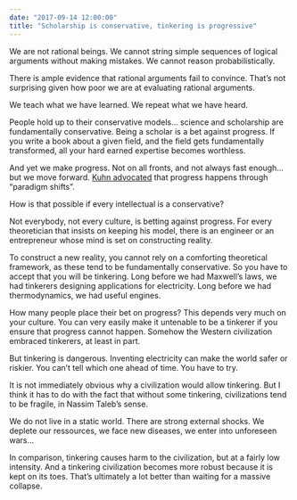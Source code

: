 ```yaml
---
date: "2017-09-14 12:00:00"
title: "Scholarship is conservative, tinkering is progressive"
---
```




We are not rational beings. We cannot string simple sequences of logical arguments without making mistakes. We cannot reason probabilistically.

There is ample evidence that rational arguments fail to convince. That&rsquo;s not surprising given how poor we are at evaluating rational arguments.

We teach what we have learned. We repeat what we have heard.

People hold up to their conservative models&hellip; science and scholarship are fundamentally conservative. Being a scholar is a bet against progress. If you write a book about a given field, and the field gets fundamentally transformed, all your hard earned expertise becomes worthless.

And yet we make progress. Not on all fronts, and not always fast enough&hellip; but we move forward. [Kuhn advocated](https://en.wikipedia.org/wiki/The_Structure_of_Scientific_Revolutions) that progress happens through &ldquo;paradigm shifts&rdquo;.

How is that possible if every intellectual is a conservative?

Not everybody, not every culture, is betting against progress. For every theoretician that insists on keeping his model, there is an engineer or an entrepreneur whose mind is set on constructing reality.

To construct a new reality, you cannot rely on a comforting theoretical framework, as these tend to be fundamentally conservative. So you have to accept that you will be tinkering.
Long before we had Maxwell&rsquo;s laws, we had tinkerers designing applications for electricity. Long before we had thermodynamics, we had useful engines.

How many people place their bet on progress? This depends very much on your culture. You can very easily make it untenable to be a tinkerer if you ensure that progress cannot happen. Somehow the Western civilization embraced tinkerers, at least in part.

But tinkering is dangerous. Inventing electricity can make the world safer or riskier. You can&rsquo;t tell which one ahead of time. You have to try.

It is not immediately obvious why a civilization would allow tinkering. But I think it has to do with the fact that without some tinkering, civilizations tend to be fragile, in Nassim Taleb&rsquo;s sense.

We do not live in a static world. There are strong external shocks. We deplete our ressources, we face new diseases, we enter into unforeseen wars&hellip;

In comparison, tinkering causes harm to the civilization, but at a fairly low intensity. And a tinkering civilization becomes more robust because it is kept on its toes. That&rsquo;s ultimately a lot better than waiting for a massive collapse.

